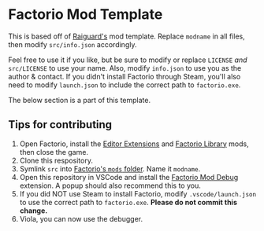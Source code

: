 # Factorio Mod Template
This is based off of [Raiguard's](https://github.com/raiguard) mod template. Replace `modname` in all files, then modify `src/info.json` accordingly.

Feel free to use it if you like, but be sure to modify or replace `LICENSE` *and* `src/LICENSE` to use your name. Also, modify `info.json` to use you as the author & contact. If you didn't install Factorio through Steam, you'll also need to modify `launch.json` to include the correct path to `factorio.exe`.

The below section is a part of this template.

## Tips for contributing
1. Open Factorio, install the [Editor Extensions](https://mods.factorio.com/mod/EditorExtensions) and [Factorio Library](https://mods.factorio.com/mod/flib) mods, then close the game.
2. Clone this respository.
3. Symlink `src` into [Factorio's `mods` folder](https://wiki.factorio.com/Application_directory). Name it `modname`.
4. Open this repository in VSCode and install the [Factorio Mod Debug](https://marketplace.visualstudio.com/items?itemName=justarandomgeek.factoriomod-debug) extension. A popup should also recommend this to you.
5. If you did NOT use Steam to install Factorio, modify `.vscode/launch.json` to use the correct path to `factorio.exe`. **Please do not commit this change.**
6. Viola, you can now use the debugger.
